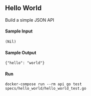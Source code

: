 ## Hello World

Build a simple JSON API


#### Sample Input
```
(Nil)
```

#### Sample Output
```
{"hello": "world"}
```

#### Run
```
docker-compose run --rm api go test specs/hello_world/hello_world_test.go
```
